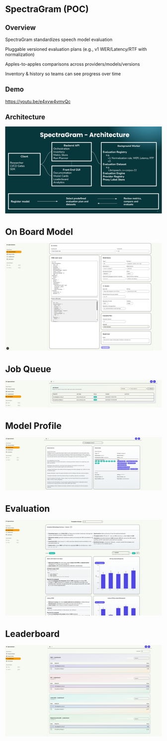 # SpectraGram (POC)

## Overview

SpectraGram standardizes speech model evaluation

Pluggable versioned evaluation plans (e.g., v1 WER/Latency/RTF with normalization)

Apples-to-apples comparisons across providers/models/versions

Inventory & history so teams can see progress over time


## Demo

https://youtu.be/e4xyw4vmvQc

## Architecture
![alt text](image-5.png)


# On Board Model
![alt text](image.png)

# Job Queue 
![alt text](image-1.png)

# Model Profile
![alt text](image-2.png)

# Evaluation 
![alt text](image-3.png)

# Leaderboard
![alt text](image-4.png)